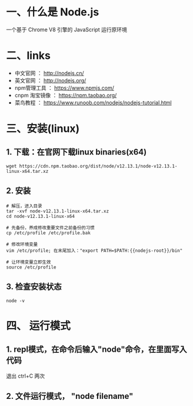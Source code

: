 # 一、什么是 Node.js
一个基于 Chrome V8 引擎的 JavaScript 运行原环境

# 二、links
- 中文官网 ： http://nodejs.cn/
- 英文官网 ： http://nodejs.org/
- npm管理工具 ： https://www.npmjs.com/
- cnpm 淘宝镜像 ： https://npm.taobao.org/
- 菜鸟教程 ： https://www.runoob.com/nodejs/nodejs-tutorial.html


# 三、安装(linux)
## 1. 下载：在官网下载linux binaries(x64)
```
wget https://cdn.npm.taobao.org/dist/node/v12.13.1/node-v12.13.1-linux-x64.tar.xz
```

## 2. 安装
```
# 解压，进入目录
tar -xvf node-v12.13.1-linux-x64.tar.xz
cd node-v12.13.1-linux-x64

# 先备份，养成修改重要文件之前备份的习惯
cp /etc/profile /etc/profile.bak

# 修改环境变量
vim /etc/profile; 在末尾加入："export PATH=$PATH:{{nodejs-root}}/bin"

# 让环境变量立即生效
source /etc/profile
```

## 3. 检查安装状态
```
node -v
```

# 四、 运行模式
## 1. repl模式，在命令后输入"node"命令，在里面写入代码
退出
ctrl+C 两次

## 2. 文件运行模式， "node filename"